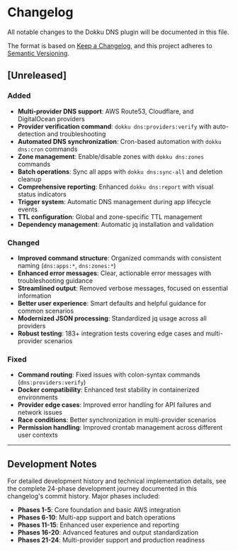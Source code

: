 # Changelog

All notable changes to the Dokku DNS plugin will be documented in this file.

The format is based on [Keep a Changelog](https://keepachangelog.com/en/1.0.0/),
and this project adheres to [Semantic Versioning](https://semver.org/spec/v2.0.0.html).

## [Unreleased]

### Added
- **Multi-provider DNS support**: AWS Route53, Cloudflare, and DigitalOcean providers
- **Provider verification command**: `dokku dns:providers:verify` with auto-detection and troubleshooting
- **Automated DNS synchronization**: Cron-based automation with `dokku dns:cron` commands
- **Zone management**: Enable/disable zones with `dokku dns:zones` commands
- **Batch operations**: Sync all apps with `dokku dns:sync-all` and deletion cleanup
- **Comprehensive reporting**: Enhanced `dokku dns:report` with visual status indicators
- **Trigger system**: Automatic DNS management during app lifecycle events
- **TTL configuration**: Global and zone-specific TTL management
- **Dependency management**: Automatic jq installation and validation

### Changed
- **Improved command structure**: Organized commands with consistent naming (`dns:apps:*`, `dns:zones:*`)
- **Enhanced error messages**: Clear, actionable error messages with troubleshooting guidance
- **Streamlined output**: Removed verbose messages, focused on essential information
- **Better user experience**: Smart defaults and helpful guidance for common scenarios
- **Modernized JSON processing**: Standardized jq usage across all providers
- **Robust testing**: 183+ integration tests covering edge cases and multi-provider scenarios

### Fixed
- **Command routing**: Fixed issues with colon-syntax commands (`dns:providers:verify`)
- **Docker compatibility**: Enhanced test stability in containerized environments
- **Provider edge cases**: Improved error handling for API failures and network issues
- **Race conditions**: Better synchronization in multi-provider scenarios
- **Permission handling**: Improved crontab management across different user contexts

---

## Development Notes

For detailed development history and technical implementation details, see the complete 24-phase development journey documented in this changelog's commit history. Major phases included:

- **Phases 1-5**: Core foundation and basic AWS integration
- **Phases 6-10**: Multi-app support and batch operations
- **Phases 11-15**: Enhanced user experience and reporting
- **Phases 16-20**: Advanced features and output standardization
- **Phases 21-24**: Multi-provider support and production readiness
